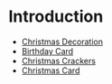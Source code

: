 # Introduction

- [Christmas Decoration](christmasdecoration/README.md)
- [Birthday Card](birthdaycard/README.md)
- [Christmas Crackers](christmascrackers/README.md)
- [Christmas Card](christmascard/README.md)
